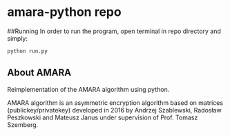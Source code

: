 # amara-python repo

##Running
In order to run the program, open terminal in repo directory and simply:

```sh
python run.py
```

## About AMARA
Reimplementation of the AMARA algorithm using python.

AMARA algorithm is an asymmetric encryption algorithm based on matrices (publickey/privatekey) developed in 2016 by Andrzej Szablewski, Radosław Peszkowski and Mateusz Janus under supervision of Prof. Tomasz Szemberg.
